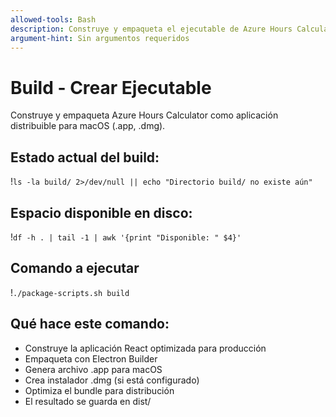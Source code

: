 ```yaml
---
allowed-tools: Bash
description: Construye y empaqueta el ejecutable de Azure Hours Calculator
argument-hint: Sin argumentos requeridos
---
```


# Build - Crear Ejecutable

Construye y empaqueta Azure Hours Calculator como aplicación distribuible para macOS (.app, .dmg).

## Estado actual del build:

!`ls -la build/ 2>/dev/null || echo "Directorio build/ no existe aún"`

## Espacio disponible en disco:

!`df -h . | tail -1 | awk '{print "Disponible: " $4}'`

## Comando a ejecutar

!`./package-scripts.sh build`

## Qué hace este comando:

- Construye la aplicación React optimizada para producción
- Empaqueta con Electron Builder
- Genera archivo .app para macOS
- Crea instalador .dmg (si está configurado)
- Optimiza el bundle para distribución
- El resultado se guarda en dist/
